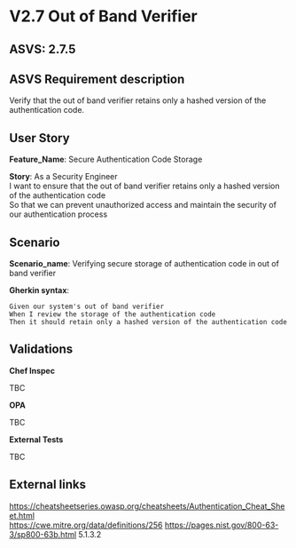 # V2.7 Out of Band Verifier

## ASVS: 2.7.5

## ASVS Requirement description

Verify that the out of band verifier retains only a hashed version
of the authentication code.

## User Story

**Feature_Name**: Secure Authentication Code Storage

**Story**:
As a Security Engineer\
I want to ensure that the out of band verifier retains only a hashed version of the authentication
code\
So that we can prevent unauthorized access and maintain the security of our authentication process

## Scenario

**Scenario_name**: Verifying secure storage of authentication code in out of band verifier

**Gherkin syntax**:

```gherkin
Given our system's out of band verifier
When I review the storage of the authentication code
Then it should retain only a hashed version of the authentication code
```

## Validations

**Chef Inspec**

TBC

**OPA**

TBC

**External Tests**

TBC

## External links

<https://cheatsheetseries.owasp.org/cheatsheets/Authentication_Cheat_Sheet.html> \
<https://cwe.mitre.org/data/definitions/256>
<https://pages.nist.gov/800-63-3/sp800-63b.html> 5.1.3.2

